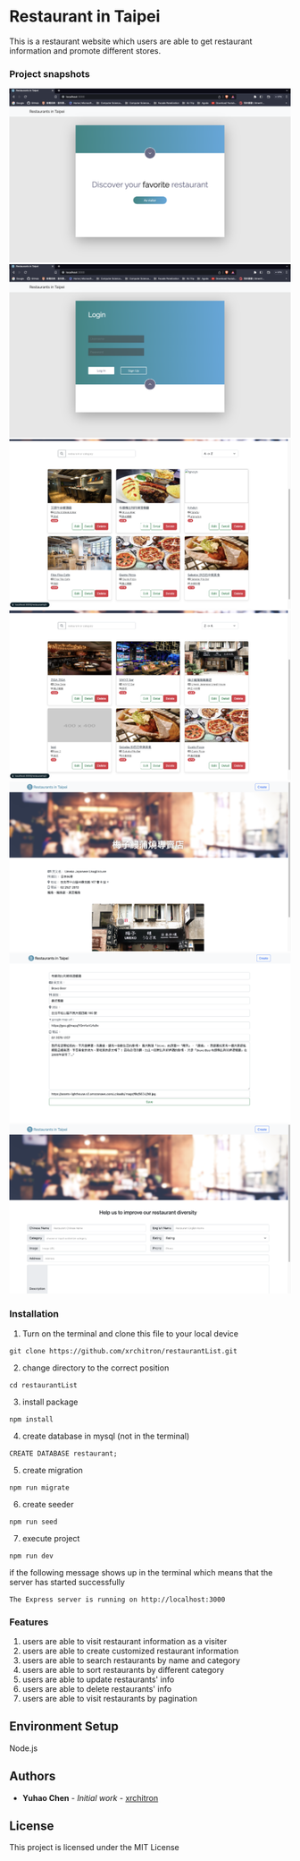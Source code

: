 # Restaurant in Taipei

This is a restaurant website which users are able to get restaurant information and promote different stores.

### Project snapshots

![Alt restaurantList_img_01](https://github.com/xrchitron/restaurantList/blob/main/public/img/restaurantList_img_01.png)
![Alt restaurantList_img_02](https://github.com/xrchitron/restaurantList/blob/main/public/img/restaurantList_img_02.png)
![Alt restaurantList_img_03](https://github.com/xrchitron/restaurantList/blob/main/public/img/restaurantList_img_03.png)
![Alt restaurantList_img_04](https://github.com/xrchitron/restaurantList/blob/main/public/img/restaurantList_img_04.png)
![Alt restaurantList_img_05](https://github.com/xrchitron/restaurantList/blob/main/public/img/restaurantList_img_05.png)
![Alt restaurantList_img_06](https://github.com/xrchitron/restaurantList/blob/main/public/img/restaurantList_img_06.png)
![Alt restaurantList_img_07](https://github.com/xrchitron/restaurantList/blob/main/public/img/restaurantList_img_07.png)

### Installation

1. Turn on the terminal and clone this file to your local device

```
git clone https://github.com/xrchitron/restaurantList.git
```

2. change directory to the correct position

```
cd restaurantList
```

3. install package

```
npm install
```

4. create database in mysql (not in the terminal)

```
CREATE DATABASE restaurant;
```

5. create migration

```
npm run migrate
```

6. create seeder

```
npm run seed
```

7. execute project

```
npm run dev
```

if the following message shows up in the terminal which means that the server has started successfully

```
The Express server is running on http://localhost:3000
```

### Features

1. users are able to visit restaurant information as a visiter
2. users are able to create customized restaurant information
3. users are able to search restaurants by name and category
4. users are able to sort restaurants by different category
5. users are able to update restaurants' info
6. users are able to delete restaurants' info
7. users are able to visit restaurants by pagination

## Environment Setup

Node.js

## Authors

- **Yuhao Chen** - _Initial work_ - [xrchitron](https://github.com/xrchitron)

## License

This project is licensed under the MIT License
